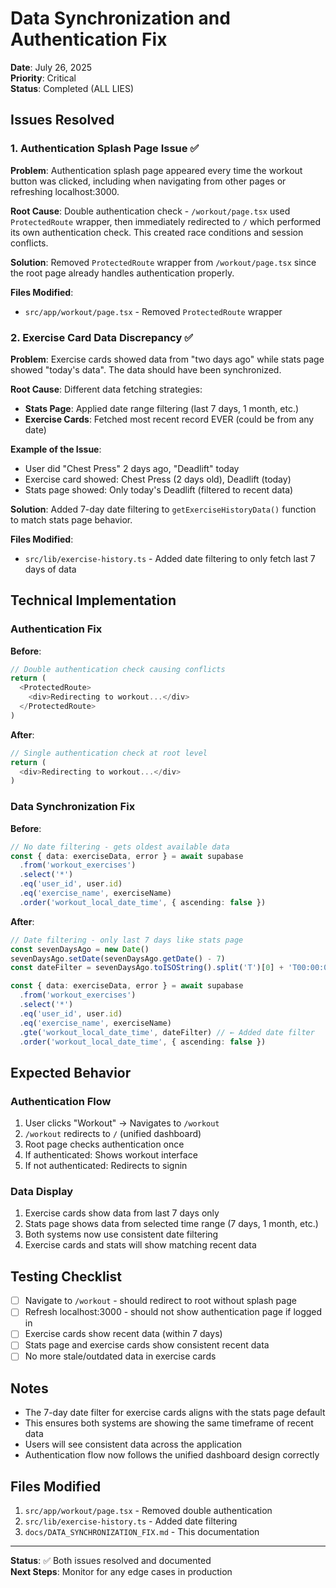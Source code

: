 # Data Synchronization and Authentication Fix

**Date**: July 26, 2025  
**Priority**: Critical  
**Status**: Completed  (ALL LIES)

## Issues Resolved

### 1. Authentication Splash Page Issue ✅

**Problem**: Authentication splash page appeared every time the workout button was clicked, including when navigating from other pages or refreshing localhost:3000.

**Root Cause**: Double authentication check - `/workout/page.tsx` used `ProtectedRoute` wrapper, then immediately redirected to `/` which performed its own authentication check. This created race conditions and session conflicts.

**Solution**: Removed `ProtectedRoute` wrapper from `/workout/page.tsx` since the root page already handles authentication properly.

**Files Modified**:
- `src/app/workout/page.tsx` - Removed `ProtectedRoute` wrapper

### 2. Exercise Card Data Discrepancy ✅

**Problem**: Exercise cards showed data from "two days ago" while stats page showed "today's data". The data should have been synchronized.

**Root Cause**: Different data fetching strategies:
- **Stats Page**: Applied date range filtering (last 7 days, 1 month, etc.)
- **Exercise Cards**: Fetched most recent record EVER (could be from any date)

**Example of the Issue**:
- User did "Chest Press" 2 days ago, "Deadlift" today
- Exercise card showed: Chest Press (2 days old), Deadlift (today)
- Stats page showed: Only today's Deadlift (filtered to recent data)

**Solution**: Added 7-day date filtering to `getExerciseHistoryData()` function to match stats page behavior.

**Files Modified**:
- `src/lib/exercise-history.ts` - Added date filtering to only fetch last 7 days of data

## Technical Implementation

### Authentication Fix

**Before**:
```typescript
// Double authentication check causing conflicts
return (
  <ProtectedRoute>
    <div>Redirecting to workout...</div>
  </ProtectedRoute>
)
```

**After**:
```typescript
// Single authentication check at root level
return (
  <div>Redirecting to workout...</div>
)
```

### Data Synchronization Fix

**Before**:
```typescript
// No date filtering - gets oldest available data
const { data: exerciseData, error } = await supabase
  .from('workout_exercises')
  .select('*')
  .eq('user_id', user.id)
  .eq('exercise_name', exerciseName)
  .order('workout_local_date_time', { ascending: false })
```

**After**:
```typescript
// Date filtering - only last 7 days like stats page
const sevenDaysAgo = new Date()
sevenDaysAgo.setDate(sevenDaysAgo.getDate() - 7)
const dateFilter = sevenDaysAgo.toISOString().split('T')[0] + 'T00:00:00'

const { data: exerciseData, error } = await supabase
  .from('workout_exercises')
  .select('*')
  .eq('user_id', user.id)
  .eq('exercise_name', exerciseName)
  .gte('workout_local_date_time', dateFilter) // ← Added date filter
  .order('workout_local_date_time', { ascending: false })
```

## Expected Behavior

### Authentication Flow
1. User clicks "Workout" → Navigates to `/workout`
2. `/workout` redirects to `/` (unified dashboard)
3. Root page checks authentication once
4. If authenticated: Shows workout interface
5. If not authenticated: Redirects to signin

### Data Display
1. Exercise cards show data from last 7 days only
2. Stats page shows data from selected time range (7 days, 1 month, etc.)
3. Both systems now use consistent date filtering
4. Exercise cards and stats will show matching recent data

## Testing Checklist

- [ ] Navigate to `/workout` - should redirect to root without splash page
- [ ] Refresh localhost:3000 - should not show authentication page if logged in
- [ ] Exercise cards show recent data (within 7 days)
- [ ] Stats page and exercise cards show consistent recent data
- [ ] No more stale/outdated data in exercise cards

## Notes

- The 7-day date filter for exercise cards aligns with the stats page default
- This ensures both systems are showing the same timeframe of recent data
- Users will see consistent data across the application
- Authentication flow now follows the unified dashboard design correctly

## Files Modified

1. `src/app/workout/page.tsx` - Removed double authentication
2. `src/lib/exercise-history.ts` - Added date filtering
3. `docs/DATA_SYNCHRONIZATION_FIX.md` - This documentation

---

**Status**: ✅ Both issues resolved and documented  
**Next Steps**: Monitor for any edge cases in production
